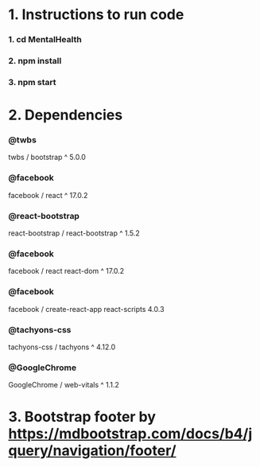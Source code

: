 # 1. Instructions to run code

### 1. cd MentalHealth

### 2. npm install

### 3. npm start


# 2. Dependencies
### @twbs
twbs / bootstrap
^ 5.0.0
### @facebook
facebook / react
^ 17.0.2
### @react-bootstrap
react-bootstrap / react-bootstrap
^ 1.5.2
### @facebook
facebook / react react-dom
^ 17.0.2

### @facebook
facebook / create-react-app react-scripts
4.0.3
### @tachyons-css
tachyons-css / tachyons
^ 4.12.0
### @GoogleChrome
GoogleChrome / web-vitals
^ 1.1.2

# 3. Bootstrap footer by https://mdbootstrap.com/docs/b4/jquery/navigation/footer/

